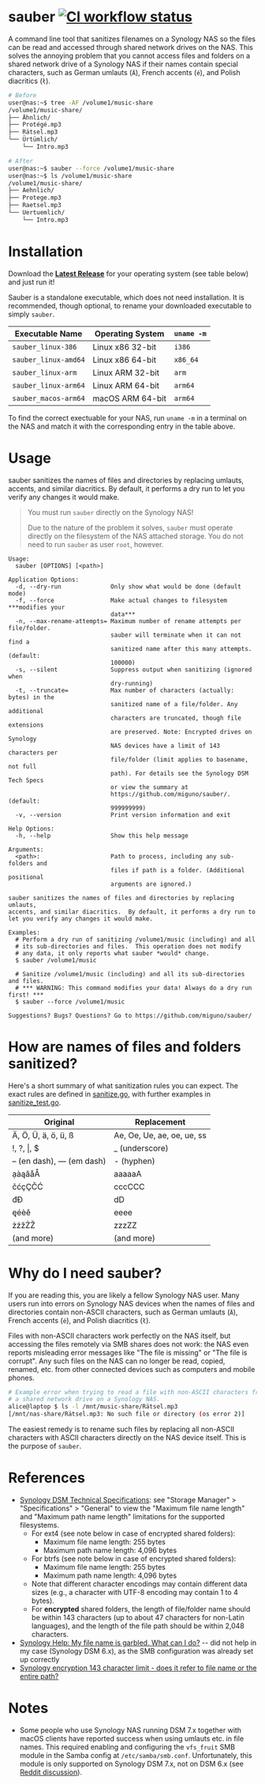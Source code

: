 # sauber [![CI workflow status](https://github.com/miguno/sauber/actions/workflows/ci.yml/badge.svg)](https://github.com/miguno/sauber/actions/workflows/ci.yml)

A command line tool that sanitizes filenames on a Synology NAS so the files can
be read and accessed through shared network drives on the NAS.  This solves the
annoying problem that you cannot access files and folders on a shared network
drive of a Synology NAS if their names contain special characters, such as
German umlauts (`Ä`), French accents (`é`), and Polish diacritics (`ł`).

```sh
# Before
user@nas:~$ tree -AF /volume1/music-share
/volume1/music-share/
├── Ähnlich/
├── Protégé.mp3
├── Rätsel.mp3
└── Ürtümlich/
    └── Intro.mp3

# After
user@nas:~$ sauber --force /volume1/music-share
user@nas:~$ ls /volume1/music-share
/volume1/music-share/
├── Aehnlich/
├── Protege.mp3
├── Raetsel.mp3
└── Uertuemlich/
    └── Intro.mp3
```

# Installation

Download the [**Latest Release**](https://github.com/miguno/sauber/releases)
for your operating system (see table below) and just run it!

Sauber is a standalone executable, which does not need installation.  It is
recommended, though optional, to rename your downloaded executable to simply
`sauber`.

| Executable Name               | Operating System     | `uname -m` |
|-------------------------------|----------------------|------------|
| `sauber_linux-386`            | Linux x86 32-bit     | `i386`     |
| `sauber_linux-amd64`          | Linux x86 64-bit     | `x86_64`   |
| `sauber_linux-arm`            | Linux ARM 32-bit     | `arm`      |
| `sauber_linux-arm64`          | Linux ARM 64-bit     | `arm64`    |
| `sauber_macos-arm64`          | macOS ARM 64-bit     | `arm64`    |

To find the correct exectuable for your NAS, run `uname -m` in a terminal on
the NAS and match it with the corresponding entry in the table above.

# Usage

sauber sanitizes the names of files and directories by replacing umlauts,
accents, and similar diacritics.  By default, it performs a dry run to
let you verify any changes it would make.

> You must run `sauber` directly on the Synology NAS!
>
> Due to the nature of the problem it solves, `sauber` must operate directly on
> the filesystem of the NAS attached storage.  You do not need to run `sauber`
> as user `root`, however.

```
Usage:
  sauber [OPTIONS] [<path>]

Application Options:
  -d, --dry-run              Only show what would be done (default mode)
  -f, --force                Make actual changes to filesystem ***modifies your
                             data***
  -n, --max-rename-attempts= Maximum number of rename attempts per file/folder.
                             sauber will terminate when it can not find a
                             sanitized name after this many attempts. (default:
                             100000)
  -s, --silent               Suppress output when sanitizing (ignored when
                             dry-running)
  -t, --truncate=            Max number of characters (actually: bytes) in the
                             sanitized name of a file/folder. Any additional
                             characters are truncated, though file extensions
                             are preserved. Note: Encrypted drives on Synology
                             NAS devices have a limit of 143 characters per
                             file/folder (limit applies to basename, not full
                             path). For details see the Synology DSM Tech Specs
                             or view the summary at
                             https://github.com/miguno/sauber/. (default:
                             999999999)
  -v, --version              Print version information and exit

Help Options:
  -h, --help                 Show this help message

Arguments:
  <path>:                    Path to process, including any sub-folders and
                             files if path is a folder. (Additional positional
                             arguments are ignored.)

sauber sanitizes the names of files and directories by replacing umlauts,
accents, and similar diacritics.  By default, it performs a dry run to
let you verify any changes it would make.

Examples:
  # Perform a dry run of sanitizing /volume1/music (including) and all
  # its sub-directories and files.  This operation does not modify
  # any data, it only reports what sauber *would* change.
  $ sauber /volume1/music

  # Sanitize /volume1/music (including) and all its sub-directories and files.
  # *** WARNING: This command modifies your data! Always do a dry run first! ***
  $ sauber --force /volume1/music

Suggestions? Bugs? Questions? Go to https://github.com/miguno/sauber/
```

# How are names of files and folders sanitized?

Here's a short summary of what sanitization rules you can expect. The exact
rules are defined in [sanitize.go](internal/pkg/sanitize.go), with further
examples in [sanitize_test.go](internal/pkg/sanitize_test.go).

| Original                      | Replacement                      |
|-------------------------------|----------------------------------|
| Ä, Ö, Ü, ä, ö, ü, ß           | Ae, Oe, Ue, ae, oe, ue, ss       |
| !, ?, \|, $                   | _ (underscore)                   |
| – (en dash), — (em dash)      | - (hyphen)                       |
| ạàąâåÅ                        | aaaaaA                           |
| čćçÇČĆ                        | cccCCC                           |
| đĐ                            | dD                               |
| ęéèê                          | eeee                             |
| żźžŻŽ                         | zzzZZ                            |
| (and more)                    | (and more)                       |

# Why do I need sauber?

If you are reading this, you are likely a fellow Synology NAS user.
Many users run into errors on Synology NAS devices when the names of files
and directories contain non-ASCII characters, such as German umlauts
(`Ä`), French accents (`é`), and Polish diacritics (`ł`).

Files with non-ASCII characters work perfectly on the NAS itself,
but accessing the files remotely via SMB shares does not work: the NAS even
reports misleading error messages like "The file is missing" or "The file is
corrupt".  Any such files on the NAS can no longer be read, copied, renamed,
etc. from other connected devices such as computers and mobile phones.

```sh
# Example error when trying to read a file with non-ASCII characters from
# a shared network drive on a Synology NAS.
alice@laptop $ ls -l /mnt/music-share/Rätsel.mp3
[/mnt/nas-share/Rätsel.mp3: No such file or directory (os error 2)]
```

The easiest remedy is to rename such files by replacing all non-ASCII
characters with ASCII characters directly on the NAS device itself.
This is the purpose of `sauber`.

# References

* [Synology DSM Technical Specifications](https://www.synology.com/en-global/dsm/7.0/software_spec/dsm):
  see "Storage Manager" > "Specifications" > "General" to view the
  "Maximum file name length" and "Maximum path name length" limitations
  for the supported filesystems.
    * For ext4 (see note below in case of encrypted shared folders):
        * Maximum file name length: 255 bytes
        * Maximum path name length: 4,096 bytes
    * For btrfs (see note below in case of encrypted shared folders):
        * Maximum file name length: 255 bytes
        * Maximum path name length: 4,096 bytes
    * Note that different character encodings may contain different data sizes
      (e.g., a character with UTF-8 encoding may contain 1 to 4 bytes).
    * For **encrypted** shared folders, the length of file/folder name should
      be within 143 characters (up to about 47 characters for non-Latin
      languages), and the length of the file path should be within 2,048
      characters.
* [Synology Help: My file name is garbled. What can I do?](https://kb.synology.com/en-global/DSM/tutorial/garbled_name_smb_FileStation)
  -- did not help in my case (Synology DSM 6.x), as the SMB configuration was
  already set up correctly
* [Synology encryption 143 character limit - does it refer to file name or the entire path?](https://www.reddit.com/r/synology/comments/m93gha/synology_encryption_143_character_limit_does_it/)

# Notes

* Some people who use Synology NAS running DSM 7.x together with macOS clients
  have reported success when using umlauts etc. in file names.  This required
  enabling and configuring the `vfs_fruit` SMB module in the Samba config
  at `/etc/samba/smb.conf`.  Unfortunately, this module is only supported on
  Synology DSM 7.x, not on DSM 6.x (see
  [Reddit discussion](https://www.reddit.com/r/synology/comments/p5bz8t/)).
